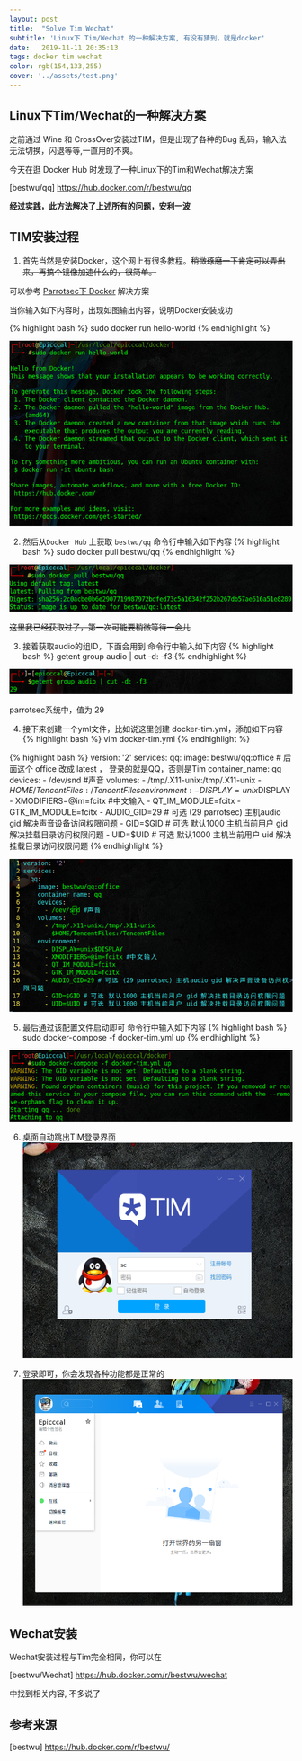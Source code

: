 ```yaml
---
layout: post
title:  "Solve Tim Wechat"
subtitle: 'Linux下 Tim/Wechat 的一种解决方案, 有没有猜到，就是docker'
date:   2019-11-11 20:35:13
tags: docker tim wechat
color: rgb(154,133,255)
cover: '../assets/test.png'
---
```

## Linux下Tim/Wechat的一种解决方案
之前通过 Wine 和 CrossOver安装过TIM，但是出现了各种的Bug 乱码，输入法无法切换，闪退等等,一直用的不爽。

今天在逛 Docker Hub 时发现了一种Linux下的Tim和Wechat解决方案

[bestwu/qq] <https://hub.docker.com/r/bestwu/qq>

**经过实践，此方法解决了上述所有的问题，安利一波**

## TIM安装过程
1. 首先当然是安装Docker，这个网上有很多教程。~~稍微琢磨一下肯定可以弄出来，再搞个镜像加速什么的，很简单。~~

可以参考 [Parrotsec下 Docker](https://parrotsec-cn.org/t/parrotsec-docker/2494) 解决方案

当你输入如下内容时，出现如图输出内容，说明Docker安装成功

{% highlight bash %}
sudo docker run hello-world
{% endhighlight %}

![p1](../assets/Solve-Tim-WeChat/p1.jpeg)

2. 然后从`Docker Hub` 上获取 `bestwu/qq`
命令行中输入如下内容
{% highlight bash %}
sudo docker pull bestwu/qq
{% endhighlight %}

![p2](../assets/Solve-Tim-WeChat/p2.png)

~~这里我已经获取过了，第一次可能要稍微等待一会儿~~

3. 接着获取audio的组ID，下面会用到
命令行中输入如下内容
{% highlight bash %}
getent group audio | cut -d: -f3
{% endhighlight %}

![p3](../assets/Solve-Tim-WeChat/p3.png)

parrotsec系统中，值为 29

4. 接下来创建一个yml文件，比如说这里创建 docker-tim.yml，添加如下内容
{% highlight bash %}
vim docker-tim.yml
{% endhighlight %}

{% highlight bash %}
version: '2'
services:
 qq:
   image: bestwu/qq:office    # 后面这个 office 改成 latest ， 登录的就是QQ，否则是Tim
   container_name: qq
   devices:
     - /dev/snd #声音
   volumes:
     - /tmp/.X11-unix:/tmp/.X11-unix
     - $HOME/TencentFiles:/TencentFiles
   environment:
     - DISPLAY=unix$DISPLAY
     - XMODIFIERS=@im=fcitx #中文输入
     - QT_IM_MODULE=fcitx
     - GTK_IM_MODULE=fcitx
     - AUDIO_GID=29 # 可选 (29 parrotsec) 主机audio gid 解决声音设备访问权限问题
     - GID=$GID # 可选 默认1000 主机当前用户 gid 解决挂载目录访问权限问题
     - UID=$UID # 可选 默认1000 主机当前用户 uid 解决挂载目录访问权限问题
{% endhighlight %}

![p4](../assets/Solve-Tim-WeChat/p4.png)

5. 最后通过该配置文件启动即可
命令行中输入如下内容
{% highlight bash %}
sudo docker-compose -f docker-tim.yml up
{% endhighlight %}

![p5](../assets/Solve-Tim-WeChat/p5.png)

6. 桌面自动跳出TIM登录界面
![p6](../assets/Solve-Tim-WeChat/p6.png)

7. 登录即可，你会发现各种功能都是正常的
![p7](../assets/Solve-Tim-WeChat/p7.png)

## Wechat安装

Wechat安装过程与Tim完全相同，你可以在

[bestwu/Wechat] <https://hub.docker.com/r/bestwu/wechat>

中找到相关内容, 不多说了

## 参考来源
[bestwu] <https://hub.docker.com/r/bestwu/>
